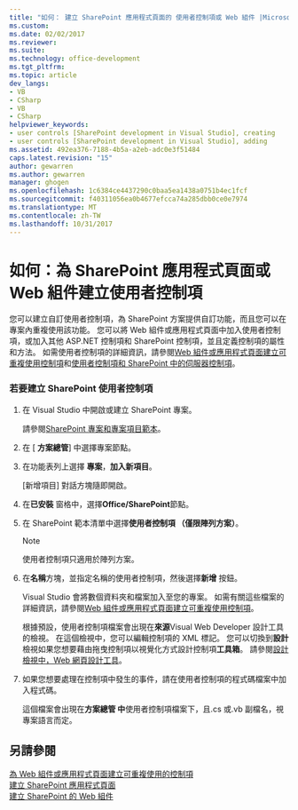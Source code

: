```yaml
---
title: "如何： 建立 SharePoint 應用程式頁面的 使用者控制項或 Web 組件 |Microsoft 文件"
ms.custom: 
ms.date: 02/02/2017
ms.reviewer: 
ms.suite: 
ms.technology: office-development
ms.tgt_pltfrm: 
ms.topic: article
dev_langs:
- VB
- CSharp
- VB
- CSharp
helpviewer_keywords:
- user controls [SharePoint development in Visual Studio], creating
- user controls [SharePoint development in Visual Studio], adding
ms.assetid: 492ea376-7188-4b5a-a2eb-adc0e3f51484
caps.latest.revision: "15"
author: gewarren
ms.author: gewarren
manager: ghogen
ms.openlocfilehash: 1c6384ce4437290c0baa5ea1438a0751b4ec1fcf
ms.sourcegitcommit: f40311056ea0b4677efcca74a285dbb0ce0e7974
ms.translationtype: MT
ms.contentlocale: zh-TW
ms.lasthandoff: 10/31/2017
---
```

# <a name="how-to-create-a-user-control-for-a-sharepoint-application-page-or-web-part"></a>如何：為 SharePoint 應用程式頁面或 Web 組件建立使用者控制項
  您可以建立自訂使用者控制項，為 SharePoint 方案提供自訂功能，而且您可以在專案內重複使用該功能。 您可以將 Web 組件或應用程式頁面中加入使用者控制項，或加入其他 ASP.NET 控制項和 SharePoint 控制項，並且定義控制項的屬性和方法。 如需使用者控制項的詳細資訊，請參閱[Web 組件或應用程式頁面建立可重複使用控制項](../sharepoint/creating-reusable-controls-for-web-parts-or-application-pages.md)和[使用者控制項和 SharePoint 中的伺服器控制項](http://blogs.msdn.com/b/kaevans/archive/2011/04/28/user-controls-and-server-controls-in-sharepoint.aspx)。  
  
### <a name="to-create-a-user-control-for-sharepoint"></a>若要建立 SharePoint 使用者控制項  
  
1.  在 Visual Studio 中開啟或建立 SharePoint 專案。  
  
     請參閱[SharePoint 專案和專案項目範本](../sharepoint/sharepoint-project-and-project-item-templates.md)。  
  
2.  在 [ **方案總管**] 中選擇專案節點。  
  
3.  在功能表列上選擇 **專案**，**加入新項目**。  
  
     [新增項目] 對話方塊隨即開啟。  
  
4.  在**已安裝** 窗格中，選擇**Office/SharePoint**節點。  
  
5.  在 SharePoint 範本清單中選擇**使用者控制項 （僅限陣列方案）**。  
  
    > [!NOTE]  
    >  使用者控制項只適用於陣列方案。  
  
6.  在**名稱**方塊，並指定名稱的使用者控制項，然後選擇**新增** 按鈕。  
  
     Visual Studio 會將數個資料夾和檔案加入至您的專案。 如需有關這些檔案的詳細資訊，請參閱[Web 組件或應用程式頁面建立可重複使用控制項](../sharepoint/creating-reusable-controls-for-web-parts-or-application-pages.md)。  
  
     根據預設，使用者控制項檔案會出現在**來源**Visual Web Developer 設計工具的檢視。 在這個檢視中，您可以編輯控制項的 XML 標記。 您可以切換到**設計**檢視如果您想要藉由拖曳控制項以視覺化方式設計控制項**工具箱**。 請參閱[設計檢視中，Web 網頁設計工具](http://msdn.microsoft.com/en-us/d8f2270a-357d-40a4-9b39-1a3f2366216d)。  
  
7.  如果您想要處理在控制項中發生的事件，請在使用者控制項的程式碼檔案中加入程式碼。  
  
     這個檔案會出現在**方案總管 中**使用者控制項檔案下，且.cs 或.vb 副檔名，視專案語言而定。  
  
## <a name="see-also"></a>另請參閱  
 [為 Web 組件或應用程式頁面建立可重複使用的控制項](../sharepoint/creating-reusable-controls-for-web-parts-or-application-pages.md)   
 [建立 SharePoint 應用程式頁面](../sharepoint/creating-application-pages-for-sharepoint.md)   
 [建立 SharePoint 的 Web 組件](../sharepoint/creating-web-parts-for-sharepoint.md)  
  
  
